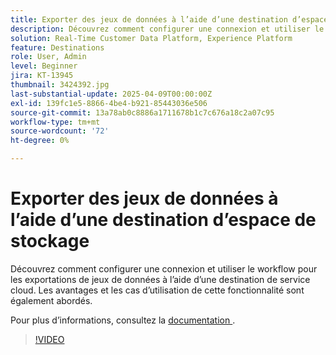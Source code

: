 ```yaml
---
title: Exporter des jeux de données à l’aide d’une destination d’espace de stockage
description: Découvrez comment configurer une connexion et utiliser le workflow pour les exportations de jeux de données à l’aide d’une destination de service cloud.
solution: Real-Time Customer Data Platform, Experience Platform
feature: Destinations
role: User, Admin
level: Beginner
jira: KT-13945
thumbnail: 3424392.jpg
last-substantial-update: 2025-04-09T00:00:00Z
exl-id: 139fc1e5-8866-4be4-b921-85443036e506
source-git-commit: 13a78ab0c8886a1711678b1c7c676a18c2a07c95
workflow-type: tm+mt
source-wordcount: '72'
ht-degree: 0%

---
```


# Exporter des jeux de données à l’aide d’une destination d’espace de stockage

Découvrez comment configurer une connexion et utiliser le workflow pour les exportations de jeux de données à l’aide d’une destination de service cloud. Les avantages et les cas d’utilisation de cette fonctionnalité sont également abordés.

Pour plus d’informations, consultez la [ documentation ](https://experienceleague.adobe.com/en/docs/experience-platform/destinations/ui/activate/export-datasets).

>[!VIDEO](https://video.tv.adobe.com/v/3424392/?learn=on&enablevpops)
